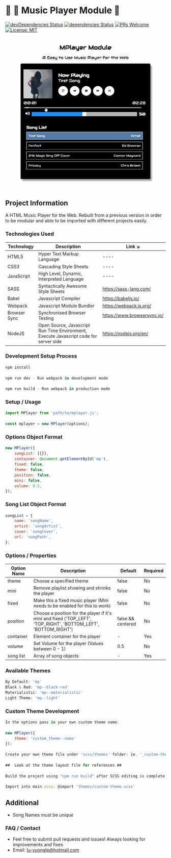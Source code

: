 # 🎵 🎼 Music Player Module 🎵

[![devDependencies Status](https://david-dm.org/luvuong-le/mplayer-module/dev-status.svg)](https://david-dm.org/luvuong-le/mplayer-module?type=dev)
[![dependencies Status](https://david-dm.org/luvuong-le/mplayer-module/status.svg)](https://david-dm.org/luvuong-le/mplayer-module)
[![PRs Welcome](https://img.shields.io/badge/PRs-welcome-brightgreen.svg?style=flat-square)](http://makeapullrequest.com)
[![License: MIT](https://img.shields.io/badge/License-MIT-blue.svg)](https://opensource.org/licenses/MIT)

![MPlayer Demo](/src/images/mplayer-demo.gif)

## Project Information

A HTML Music Player for the Web. Rebuilt from a previous version in order to be modular and able to be imported with different projects easily.

### Technologies Used

| Technology   | Description                                                                           | Link ↘️                     |
| ------------ | ------------------------------------------------------------------------------------- | --------------------------- |
| HTML5        | Hyper Text Markup Language                                                            | ----                        |
| CSS3         | Cascading Style Sheets                                                                | ----                        |
| JavaScript   | High Level, Dynamic, Interpreted Language                                             | ----                        |
| SASS         | Syntactically Awesome Style Sheets                                                    | https://sass-lang.com/      |
| Babel        | Javascript Compiler                                                                   | https://babeljs.io/         |
| Webpack      | Javascript Module Bundler                                                             | https://webpack.js.org/     |
| Browser Sync | Synchronised Browser Testing                                                          | https://www.browsersync.io/ |
| NodeJS       | Open Source, Javascript Run Time Environment, Execute Javascript code for server side | https://nodejs.org/en/      |

### Development Setup Process

```javascript
npm install

npm run dev - Run webpack in development mode

npm run build - Run webpack in production mode
```

### Setup / Usage

```javascript
import MPlayer from 'path/to/mplayer.js';

const mplayer = new MPlayer(options);
```

### Options Object Format

```javascript
new MPlayer({
	songList: [{}],
	container: document.getElementById('mp'),
	fixed: false,
	theme: false,
	position: false,
	mini: false,
	volume: 0.5,
});
```

### Song List Object Format

```javascript
songList = {
	name: 'songName',
	artist: 'songArtist',
	cover: 'songCover',
	url: 'songPath',
};
```

### Options / Properties

| Option Name | Description                                                                                                      | Default           | Required |
| ----------- | ---------------------------------------------------------------------------------------------------------------- | ----------------- | -------- |
| theme       | Choose a specified theme                                                                                         | false             | No       |
| mini        | Remove playlist showing and shrinks the player                                                                   | false             | No       |
| fixed       | Make this a fixed music player (Mini needs to be enabled for this to work)                                       | false             | No       |
| position    | Choose a position for the player if it's mini and fixed ('TOP_LEFT', 'TOP_RIGHT', 'BOTTOM_LEFT', 'BOTTOM_RIGHT') | false && centered | No       |
| container   | Element container for the player                                                                                 | -                 | Yes      |
| volume      | Set Volume for the player (Values between 0 - 1)                                                                 | 0.5               | No       |
| song list   | Array of song objects                                                                                            | -                 | Yes      |

### Available Themes

```javascript
By Default: 'mp'
Black & Red: 'mp--black-red'
Materialistic: 'mp--materialistic'
Light Theme: 'mp--light'
```

### Custom Theme Development

```javascript
In the options pass in your own custom theme name:

new MPlayer({
	theme: 'custom_theme--name'
});

Create your own theme file under 'scss/themes' folder: ie. '_custom-theme.scss'

##  Look at the theme layout file for references ##

Build the project using "npm run build" after SCSS editing is complete

Import into main.scss: @import 'themes/custom-theme.scss'
```

## Additional

-   Song Names must be _unique_

### FAQ / Contact

-   Feel free to submit pull requests and issues! Always looking for improvements and fixes
-   Email: lu-vuongle@hotmail.com
